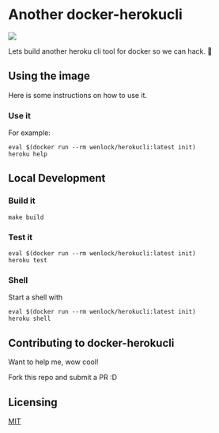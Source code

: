 # Another docker-herokucli

[![](https://travis-ci.com/wenlock/docker-herokucli.svg?branch=master)](https://travis-ci.com/wenlock/docker-herokucli)

Lets build another heroku cli tool for docker so we can hack. :tada:

## Using the image
Here is some instructions on how to use it.

### Use it

For example:

```
eval $(docker run --rm wenlock/herokucli:latest init)
heroku help
```

## Local Development

### Build it
`make build`

### Test it
```
eval $(docker run --rm wenlock/herokucli:latest init)
heroku test
```

### Shell
Start a shell with
```
eval $(docker run --rm wenlock/herokucli:latest init)
heroku shell
```

## Contributing to docker-herokucli

Want to help me, wow cool!  

Fork this repo and submit a PR :D

## Licensing
[MIT](LICENSE)

